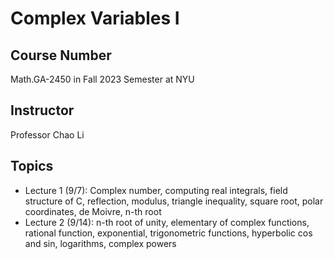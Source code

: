 # Complex Variables I

## Course Number
Math.GA-2450 in Fall 2023 Semester at NYU

## Instructor

Professor Chao Li

## Topics

- Lecture 1 (9/7): Complex number, computing real integrals, field structure of C, reflection, modulus, triangle inequality, square root, polar coordinates, de Moivre, n-th root
- Lecture 2 (9/14): n-th root of unity, elementary of complex functions, rational function, exponential, trigonometric functions, hyperbolic cos and sin, logarithms, complex powers
